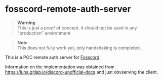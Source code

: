 # fosscord-remote-auth-server

> **Warning**  
> This is just a proof of concept, it should not be used in any "production" environment

> **Note**  
> This does not fully work yet, only handshaking is completed.

This is a POC remote auth server for [Fosscord](fosscord.com).

Information on the implementation was obtained from https://luna.gitlab.io/discord-unofficial-docs and just obvserving the client.
